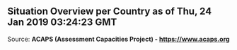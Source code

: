 ## Situation Overview per Country as of Thu, 24 Jan 2019 03:24:23 GMT

Source: **ACAPS (Assessment Capacities Project) - https://www.acaps.org**